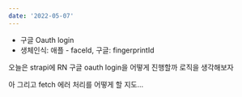 ```yaml
---
date: '2022-05-07'
---
```


- 구글 Oauth login
- 생체인식: 애플 - faceId, 구글: fingerprintId

오늘은 strapi에 RN 구글 oauth login을 어떻게 진행할까 로직을 생각해보자

아 그리고 fetch 에러 처리를 어떻게 할 지도...
